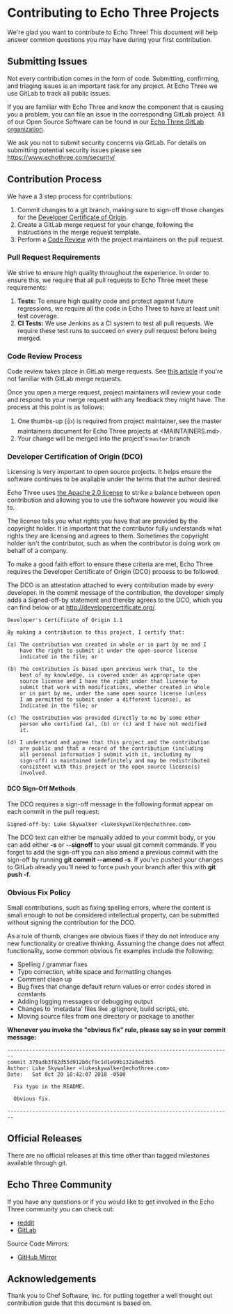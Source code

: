 # Contributing to Echo Three Projects

We're glad you want to contribute to Echo Three! This document will help answer common questions you may have
during your first contribution.

## Submitting Issues

Not every contribution comes in the form of code. Submitting, confirming, and triaging issues is an important
task for any project. At Echo Three we use GitLab to track all public issues.

If you are familiar with Echo Three and know the component that is causing you a problem, you can file an
issue in the corresponding GitLab project. All of our Open Source Software can be found in our
[Echo Three GitLab organization](https://gitlab.com/echothree/).

We ask you not to submit security concerns via GitLab. For details on submitting potential security issues
please see <https://www.echothree.com/security/>

## Contribution Process

We have a 3 step process for contributions:

1. Commit changes to a git branch, making sure to sign-off those changes for the
[Developer Certificate of Origin](#developer-certification-of-origin-dco).
2. Create a GitLab merge request for your change, following the instructions in the merge request template.
3. Perform a [Code Review](#code-review-process) with the project maintainers on the pull request.

### Pull Request Requirements

We strive to ensure high quality throughout the experience. In order to ensure this, we require that all pull
requests to Echo Three meet these requirements:

1. **Tests:** To ensure high quality code and protect against future regressions, we require all the code in
Echo Three to have at least unit test coverage.
2. **CI Tests:** We use Jenkins as a CI system to test all pull requests. We require these test runs to succeed
on every pull request before being merged.

### Code Review Process

Code review takes place in GitLab merge requests. See
[this article](https://docs.gitlab.com/ee/gitlab-basics/add-merge-request.html)
if you're not familiar with GitLab merge requests.

Once you open a merge request, project maintainers will review your code and respond to your merge request with any
feedback they might have. The process at this point is as follows:

1. One thumbs-up (:+1:) is required from project maintainer, see the master maintainers document for Echo Three
projects at <MAINTAINERS.md>.
2. Your change will be merged into the project's `master` branch

### Developer Certification of Origin (DCO)

Licensing is very important to open source projects. It helps ensure the software continues to be available
under the terms that the author desired.

Echo Three uses [the Apache 2.0 license](LICENSE) to strike a balance
between open contribution and allowing you to use the software however you would like to.

The license tells you what rights you have that are provided by the copyright holder. It is important that the
contributor fully understands what rights they are licensing and agrees to them. Sometimes the copyright holder
isn't the contributor, such as when the contributor is doing work on behalf of a company.

To make a good faith effort to ensure these criteria are met, Echo Three requires the Developer Certificate of
Origin (DCO) process to be followed.

The DCO is an attestation attached to every contribution made by every developer. In the commit message of the
contribution, the developer simply adds a Signed-off-by statement and thereby agrees to the DCO, which you can
find below or at <http://developercertificate.org/>.

```
Developer's Certificate of Origin 1.1

By making a contribution to this project, I certify that:

(a) The contribution was created in whole or in part by me and I
    have the right to submit it under the open source license
    indicated in the file; or

(b) The contribution is based upon previous work that, to the
    best of my knowledge, is covered under an appropriate open
    source license and I have the right under that license to   
    submit that work with modifications, whether created in whole
    or in part by me, under the same open source license (unless
    I am permitted to submit under a different license), as
    Indicated in the file; or

(c) The contribution was provided directly to me by some other
    person who certified (a), (b) or (c) and I have not modified
    it.

(d) I understand and agree that this project and the contribution
    are public and that a record of the contribution (including
    all personal information I submit with it, including my
    sign-off) is maintained indefinitely and may be redistributed
    consistent with this project or the open source license(s)
    involved.
```

#### DCO Sign-Off Methods

The DCO requires a sign-off message in the following format appear on each commit in the pull request:

```
Signed-off-by: Luke Skywalker <lukeskywalker@echothree.com>
```

The DCO text can either be manually added to your commit body, or you can add either **-s** or **--signoff** to your
usual git commit commands. If you forget to add the sign-off you can also amend a previous commit with the sign-off by
running **git commit --amend -s**. If you've pushed your changes to GitLab already you'll need to force push your
branch after this with **git push -f**.

### Obvious Fix Policy

Small contributions, such as fixing spelling errors, where the content is small enough to not be considered
intellectual property, can be submitted without signing the contribution for the DCO.

As a rule of thumb, changes are obvious fixes if they do not introduce any new functionality or creative thinking.
Assuming the change does not affect functionality, some common obvious fix examples include the following:

- Spelling / grammar fixes
- Typo correction, white space and formatting changes
- Comment clean up
- Bug fixes that change default return values or error codes stored in constants
- Adding logging messages or debugging output
- Changes to 'metadata' files like .gitignore, build scripts, etc.
- Moving source files from one directory or package to another

**Whenever you invoke the "obvious fix" rule, please say so in your commit message:**

```
------------------------------------------------------------------------
commit 370adb3f82d55d912b0cf9c1d1e99b132a8ed3b5
Author: Luke Skywalker <lukeskywalker@echothree.com>
Date:   Sat Oct 20 10:42:07 2018 -0500

  Fix typo in the README.

  Obvious fix.

------------------------------------------------------------------------
```

## Official Releases

There are no official releases at this time other than tagged milestones available through git.

## Echo Three Community

If you have any questions or if you would like to get involved in the Echo Three community you can check out:

- [reddit](https://www.reddit.com/r/echothree/)
- [GitLab](https://gitlab.com/echothree/echothree/)

Source Code Mirrors:

- [GitHub Mirror](https://github.com/echothreellc/echothree/)

## Acknowledgements

Thank you to Chef Software, Inc. for putting together a well thought out contribution guide that this document
is based on.
